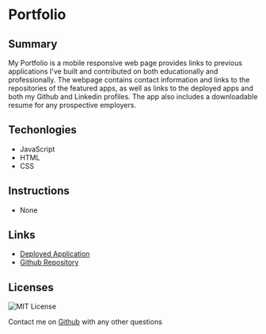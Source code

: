# Portfolio



## Summary

My Portfolio is a mobile responsive web page provides links to previous applications I've built and contributed on both educationally and professionally. The webpage contains contact information and links to the repositories of the featured apps, as well as links to the deployed apps and both my Github and Linkedin profiles. The app also includes a downloadable resume for any prospective employers.


## Techonlogies

- JavaScript
- HTML
- CSS

## Instructions

- None

## Links

- [Deployed Application](https://mgpierrelouis.github.io/portfolio/)
- [Github Repository](https://github.com/mgpierrelouis/portfolio/)

## Licenses

![MIT License](https://img.shields.io/badge/License-MIT-yellow.svg)

Contact me on [Github](https://github.com/mgpierrelois) with any other questions